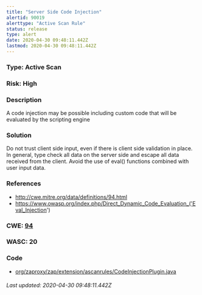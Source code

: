 ```yaml
---
title: "Server Side Code Injection"
alertid: 90019
alerttype: "Active Scan Rule"
status: release
type: alert
date: 2020-04-30 09:48:11.442Z
lastmod: 2020-04-30 09:48:11.442Z
---
```

### Type: Active Scan

### Risk: High

### Description

A code injection may be possible including custom code that will be evaluated by the scripting engine

### Solution

Do not trust client side input, even if there is client side validation in place.
In general, type check all data on the server side and escape all data received from the client.
 Avoid the use of eval() functions combined with user input data.

### References

* http://cwe.mitre.org/data/definitions/94.html
* https://www.owasp.org/index.php/Direct_Dynamic_Code_Evaluation_('Eval_Injection')

### CWE: [94](https://cwe.mitre.org/data/definitions/94.html)

### WASC:  20

### Code

 * [org/zaproxy/zap/extension/ascanrules/CodeInjectionPlugin.java](https://github.com/zaproxy/zap-extensions/blob/master/addOns/ascanrules/src/main/java/org/zaproxy/zap/extension/ascanrules/CodeInjectionPlugin.java)

###### Last updated: 2020-04-30 09:48:11.442Z
